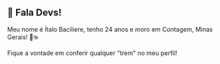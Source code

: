 ## 👋 Fala Devs!

Meu nome é Ítalo Baciliere, tenho 24 anos e moro em Contagem, Minas Gerais! 🧀☕
  
Fique a vontade em conferir qualquer "trem" no meu perfil!

<!--

Hello, Devs!!

Tenho 29 anos, moro em Juiz de Fora/MG e sou apaixonada por programação e felinos! Sou iniciante no universo da programação, caçadora oficial de bugs, e quanto mais eu aprendo e passo raiva, mais eu amo tudo isso! ❤

Se você trabalha ou estuda. Se sim, é legal citar onde e em qual área;
O que você anda aprendendo;
Suas experiências, caso tenha, como atividades acadêmicas ou antigos trabalhos. Caso esteja em transição de carreira, acredito que seja legal citar também;
Contatos, mas é importante pensar direitinho quais colocarem;
Conhecimentos adquiridos;
Região onde mora, mas não especifique tanto;
Entre outros, coloque apenas o que você se sentir confortável para colocar.

Here are some ideas to get you started:

- 🔭 I’m currently working on ...
- 🌱 I’m currently learning ...
- 👯 I’m looking to collaborate on ...
- 🤔 I’m looking for help with ...
- 💬 Ask me about ...
- 📫 How to reach me: ...
- 😄 Pronouns: ...
- ⚡ Fun fact: ...
-->
